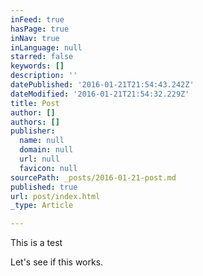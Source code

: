 ```yaml
---
inFeed: true
hasPage: true
inNav: true
inLanguage: null
starred: false
keywords: []
description: ''
datePublished: '2016-01-21T21:54:43.242Z'
dateModified: '2016-01-21T21:54:32.229Z'
title: Post
author: []
authors: []
publisher:
  name: null
  domain: null
  url: null
  favicon: null
sourcePath: _posts/2016-01-21-post.md
published: true
url: post/index.html
_type: Article

---
```

This is a test

Let's see if this works.